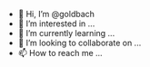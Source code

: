 - 👋 Hi, I’m @goldbach
- 👀 I’m interested in ...
- 🌱 I’m currently learning ...
- 💞️ I’m looking to collaborate on ...
- 📫 How to reach me ...

<!---
goldbach/goldbach is a ✨ special ✨ repository because its `README.md` (this file) appears on your GitHub profile.
You can click the Preview link to take a look at your changes.
--->
